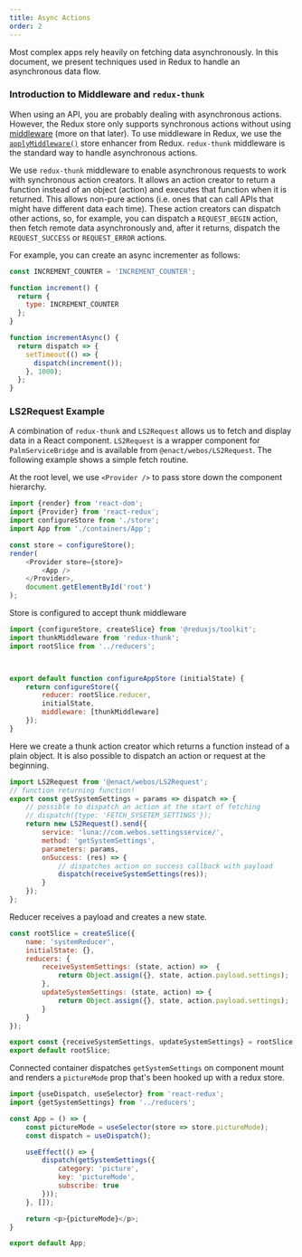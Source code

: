 ```yaml
---
title: Async Actions
order: 2
---
```


Most complex apps rely heavily on fetching data asynchronously. In this document, we present techniques used in Redux to handle an asynchronous data flow.

### Introduction to Middleware and `redux-thunk`

When using an API, you are probably dealing with asynchronous actions. However, the Redux store only supports synchronous actions without using [middleware](https://redux.js.org/tutorials/fundamentals/part-4-store#middleware) (more on that later). To use middleware in Redux, we use the [`applyMiddleware()`](https://redux.js.org/api/applymiddleware) store enhancer from Redux. `redux-thunk` middleware is the standard way to handle asynchronous actions.

We use `redux-thunk` middleware to enable asynchronous requests to work with synchronous action creators. It allows an action creator to return a function instead of an object (action) and executes that function when it is returned. This allows non-pure actions (i.e. ones that can call APIs that might have different data each time). These action creators can dispatch other actions, so, for example, you can dispatch a `REQUEST_BEGIN` action, then fetch remote data asynchronously and, after it returns, dispatch the `REQUEST_SUCCESS` or `REQUEST_ERROR` actions.

For example, you can create an async incrementer as follows:

```js
const INCREMENT_COUNTER = 'INCREMENT_COUNTER';

function increment() {
  return {
    type: INCREMENT_COUNTER
  };
}

function incrementAsync() {
  return dispatch => {
    setTimeout(() => {
      dispatch(increment());
    }, 1000);
  };
}
```

### LS2Request Example

A combination of `redux-thunk` and `LS2Request` allows us to fetch and display data in a React component. `LS2Request` is a wrapper component for `PalmServiceBridge` and is available from `@enact/webos/LS2Request`. The following example shows a simple fetch routine.

At the root level, we use `<Provider />` to pass store down the component hierarchy.

```js
import {render} from 'react-dom';
import {Provider} from 'react-redux';
import configureStore from './store';
import App from './containers/App';

const store = configureStore();
render(
	<Provider store={store}>
		<App />
	</Provider>,
	document.getElementById('root')
);
```

Store is configured to accept thunk middleware

```js
import {configureStore, createSlice} from '@reduxjs/toolkit';
import thunkMiddleware from 'redux-thunk';
import rootSlice from '../reducers';



export default function configureAppStore (initialState) {
	return configureStore({
		reducer: rootSlice.reducer,
		initialState,
		middleware: [thunkMiddleware]
	});
}
```

Here we create a thunk action creator which returns a function instead of a plain object. It is also possible to dispatch an action or request at the beginning.

```js
import LS2Request from '@enact/webos/LS2Request';
// function returning function!
export const getSystemSettings = params => dispatch => {
	// possible to dispatch an action at the start of fetching
	// dispatch({type: 'FETCH_SYSETEM_SETTINGS'});
	return new LS2Request().send({
		service: 'luna://com.webos.settingsservice/',
		method: 'getSystemSettings',
		parameters: params,
		onSuccess: (res) => {
			// dispatches action on success callback with payload
			dispatch(receiveSystemSettings(res));
		}
	});
};
```

Reducer receives a payload and creates a new state.

```js
const rootSlice = createSlice({
	name: 'systemReducer',
	initialState: {},
	reducers: {
		receiveSystemSettings: (state, action) =>  {
			return Object.assign({}, state, action.payload.settings);
		},
		updateSystemSettings: (state, action) => {
			return Object.assign({}, state, action.payload.settings);
		}
	}
});

export const {receiveSystemSettings, updateSystemSettings} = rootSlice.actions;
export default rootSlice;
```

Connected container dispatches ``getSystemSettings`` on component mount and renders a ``pictureMode`` prop that's been hooked up with a redux store.

```js
import {useDispatch, useSelector} from 'react-redux';
import {getSystemSettings} from '../reducers';

const App = () => {
	const pictureMode = useSelector(store => store.pictureMode);
	const dispatch = useDispatch();

	useEffect(() => {
		dispatch(getSystemSettings({
			category: 'picture',
			key: 'pictureMode',
			subscribe: true
		}));
	}, []);

	return <p>{pictureMode}</p>;
}

export default App;
```
